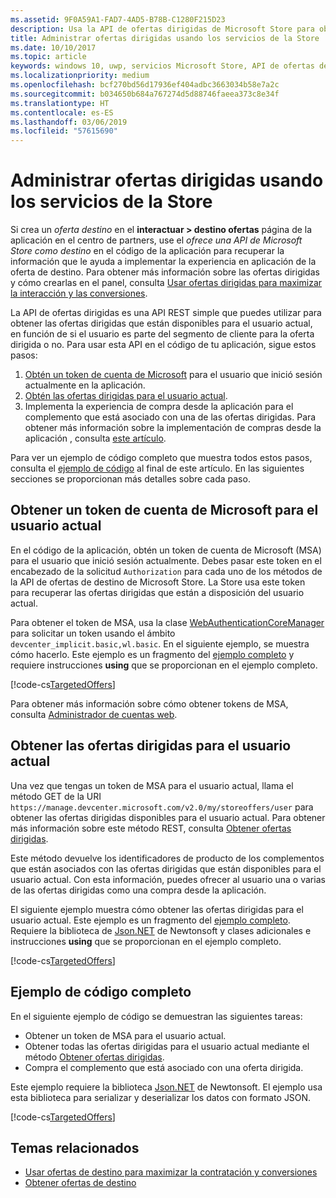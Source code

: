 ```yaml
---
ms.assetid: 9F0A59A1-FAD7-4AD5-B78B-C1280F215D23
description: Usa la API de ofertas dirigidas de Microsoft Store para obtener ofertas dirigidas que están disponibles para el usuario actual de la aplicación.
title: Administrar ofertas dirigidas usando los servicios de la Store
ms.date: 10/10/2017
ms.topic: article
keywords: windows 10, uwp, servicios Microsoft Store, API de ofertas de destino de Microsoft Store, ofertas dirigidas
ms.localizationpriority: medium
ms.openlocfilehash: bcf270bd56d17936ef404adbc3663034b58e7a2c
ms.sourcegitcommit: b034650b684a767274d5d88746faeea373c8e34f
ms.translationtype: HT
ms.contentlocale: es-ES
ms.lasthandoff: 03/06/2019
ms.locfileid: "57615690"
---
```

# <a name="manage-targeted-offers-using-store-services"></a>Administrar ofertas dirigidas usando los servicios de la Store

Si crea un *oferta destino* en el **interactuar > destino ofertas** página de la aplicación en el centro de partners, use el *ofrece una API de Microsoft Store como destino* en el código de la aplicación para recuperar la información que le ayuda a implementar la experiencia en aplicación de la oferta de destino. Para obtener más información sobre las ofertas dirigidas y cómo crearlas en el panel, consulta [Usar ofertas dirigidas para maximizar la interacción y las conversiones](../publish/use-targeted-offers-to-maximize-engagement-and-conversions.md).

La API de ofertas dirigidas es una API REST simple que puedes utilizar para obtener las ofertas dirigidas que están disponibles para el usuario actual, en función de si el usuario es parte del segmento de cliente para la oferta dirigida o no. Para usar esta API en el código de tu aplicación, sigue estos pasos:

1.  [Obtén un token de cuenta de Microsoft](#obtain-a-microsoft-account-token) para el usuario que inició sesión actualmente en la aplicación.
2.  [Obtén las ofertas dirigidas para el usuario actual](#get-targeted-offers).
3.  Implementa la experiencia de compra desde la aplicación para el complemento que está asociado con una de las ofertas dirigidas. Para obtener más información sobre la implementación de compras desde la aplicación , consulta [este artículo](enable-in-app-purchases-of-apps-and-add-ons.md).

Para ver un ejemplo de código completo que muestra todos estos pasos, consulta el [ejemplo de código](#code-example) al final de este artículo. En las siguientes secciones se proporcionan más detalles sobre cada paso.

<span id="obtain-a-microsoft-account-token" />

## <a name="get-a-microsoft-account-token-for-the-current-user"></a>Obtener un token de cuenta de Microsoft para el usuario actual

En el código de la aplicación, obtén un token de cuenta de Microsoft (MSA) para el usuario que inició sesión actualmente. Debes pasar este token en el encabezado de la solicitud ```Authorization``` para cada uno de los métodos de la API de ofertas de destino de Microsoft Store. La Store usa este token para recuperar las ofertas dirigidas que están a disposición del usuario actual.

Para obtener el token de MSA, usa la clase [WebAuthenticationCoreManager](https://docs.microsoft.com/uwp/api/windows.security.authentication.web.core.webauthenticationcoremanager) para solicitar un token usando el ámbito ```devcenter_implicit.basic,wl.basic```. En el siguiente ejemplo, se muestra cómo hacerlo. Este ejemplo es un fragmento del [ejemplo completo](#code-example) y requiere instrucciones **using** que se proporcionan en el ejemplo completo.

[!code-cs[TargetedOffers](./code/StoreServicesExamples_TargetedOffers/cs/TargetedOffers.cs#GetMSAToken)]

Para obtener más información sobre cómo obtener tokens de MSA, consulta [Administrador de cuentas web](../security/web-account-manager.md).

<span id="get-targeted-offers" />

## <a name="get-the-targeted-offers-for-the-current-user"></a>Obtener las ofertas dirigidas para el usuario actual

Una vez que tengas un token de MSA para el usuario actual, llama el método GET de la URI ```https://manage.devcenter.microsoft.com/v2.0/my/storeoffers/user``` para obtener las ofertas dirigidas disponibles para el usuario actual. Para obtener más información sobre este método REST, consulta [Obtener ofertas dirigidas](get-targeted-offers.md).

Este método devuelve los identificadores de producto de los complementos que están asociados con las ofertas dirigidas que están disponibles para el usuario actual. Con esta información, puedes ofrecer al usuario una o varias de las ofertas dirigidas como una compra desde la aplicación.

El siguiente ejemplo muestra cómo obtener las ofertas dirigidas para el usuario actual. Este ejemplo es un fragmento del [ejemplo completo](#code-example). Requiere la biblioteca de [Json.NET](https://www.newtonsoft.com/json) de Newtonsoft y clases adicionales e instrucciones **using** que se proporcionan en el ejemplo completo.

[!code-cs[TargetedOffers](./code/StoreServicesExamples_TargetedOffers/cs/TargetedOffers.cs#GetTargetedOffers)]

<span id="code-example" />

## <a name="complete-code-example"></a>Ejemplo de código completo

En el siguiente ejemplo de código se demuestran las siguientes tareas:

* Obtener un token de MSA para el usuario actual.
* Obtener todas las ofertas dirigidas para el usuario actual mediante el método [Obtener ofertas dirigidas](get-targeted-offers.md).
* Compra el complemento que está asociado con una oferta dirigida.

Este ejemplo requiere la biblioteca [Json.NET](https://www.newtonsoft.com/json) de Newtonsoft. El ejemplo usa esta biblioteca para serializar y deserializar los datos con formato JSON.

[!code-cs[TargetedOffers](./code/StoreServicesExamples_TargetedOffers/cs/TargetedOffers.cs#GetTargetedOffersSample)]

## <a name="related-topics"></a>Temas relacionados

* [Usar ofertas de destino para maximizar la contratación y conversiones](../publish/use-targeted-offers-to-maximize-engagement-and-conversions.md)
* [Obtener ofertas de destino](get-targeted-offers.md)
